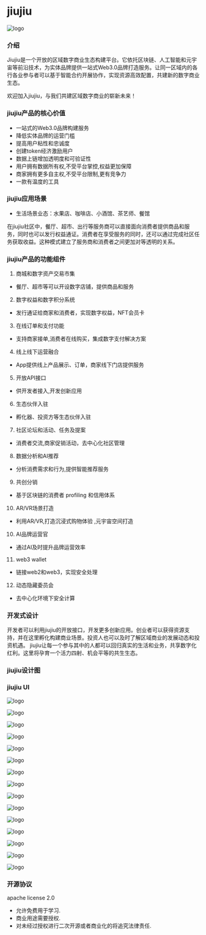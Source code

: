 # jiujiu

![logo](./doc/images/logo.png)

### 介绍
Jiujiu是一个开放的区域数字商业生态构建平台。它依托区块链、人工智能和元宇宙等前沿技术，为实体品牌提供一站式Web3.0品牌打造服务。让同一区域内的各行各业参与者可以基于智能合约开展协作，实现资源高效配置，共建新的数字商业生态。

欢迎加入jiujiu，与我们共建区域数字商业的崭新未来！

### jiujiu产品的核心价值
- 一站式的Web3.0品牌构建服务
- 降低实体品牌的运营门槛
- 提高用户粘性和忠诚度
- 创建token经济激励用户
- 数据上链增加透明度和可验证性
- 用户拥有数据所有权,不受平台掌控,权益更加保障
- 商家拥有更多自主权,不受平台限制,更有竞争力
- 一款有温度的工具

### jiujiu应用场景
- 生活场景业态：水果店、咖啡店、小酒馆、茶艺师、餐馆

在jiujiu社区中，餐厅、超市、出行等服务商可以直接面向消费者提供商品和服务，同时也可以发行权益通证。消费者在享受服务的同时，还可以通过完成社区任务获取收益。这种模式建立了服务商和消费者之间更加对等透明的关系。


### jiujiu产品的功能组件

1. 商城和数字资产交易市集
- 餐厅、超市等可以开设数字店铺，提供商品和服务
2. 数字权益和数字积分系统
- 发行通证给商家和消费者，实现数字权益，NFT会员卡
3. 在线订单和支付功能
- 支持商家接单,消费者在线购买，集成数字支付解决方案
4. 线上线下运营融合
- App提供线上产品展示、订单，商家线下门店提供服务
5. 开放API接口
- 供开发者接入,开发创新应用
6. 生态伙伴入驻
- 孵化器、投资方等生态伙伴入驻
7. 社区论坛和活动、任务及提案
- 消费者交流,商家促销活动，去中心化社区管理
8. 数据分析和AI推荐
- 分析消费需求和行为,提供智能推荐服务
9. 共创分销
- 基于区块链的消费者 profiling 和信用体系
10. AR/VR场景打造
- 利用AR/VR,打造沉浸式购物体验 ,元宇宙空间打造
10. AI品牌运营官
- 通过AI及时提升品牌运营效率
11. web3 wallet
- 链接web2和web3，实现安全处理
12. 动态隐藏委员会
- 去中心化环境下安全计算

### 开发式设计

开发者可以利用jiujiu的开放接口，开发更多创新应用。创业者可以获得资源支持，并在这里孵化构建商业场景。投资人也可以及时了解区域商业的发展动态和投资机遇。
jiujiu让每一个参与其中的人都可以回归真实的生活和业务，共享数字化红利。这里将孕育一个活力四射、机会平等的共生生态。

### jiujiu设计图


### jiujiu UI


![logo](./doc/images/login.png)

![logo](./doc/images/home.png)

![logo](./doc/images/权限.png)

![logo](./doc/images/商户.png)

![logo](./doc/images/商品.png)

![logo](./doc/images/客户.png)

![logo](./doc/images/资产.png)

![logo](./doc/images/订单.png)

![logo](./doc/images/社区png.png)

![logo](./doc/images/营销.png)

![logo](./doc/images/数据.png)

![logo](./doc/images/大屏.png)

![logo](./doc/images/web3.png)

![logo](./doc/images/shiji.png)

![logo](./doc/images/wode.png)

### 开源协议
apache license 2.0

* 允许免费用于学习.
* 商业用途需要授权.
* 对未经过授权进行二次开源或者商业化的将追究法律责任.



